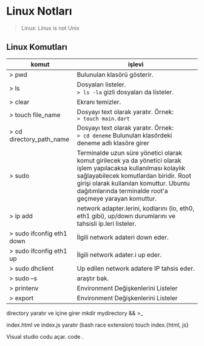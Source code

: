 # Linux Notları

> Linux: Linux is not Unix

## Linux Komutları

| komut                     | işlevi                                                                                                                                                                                                                                                           |
| ------------------------- | ---------------------------------------------------------------------------------------------------------------------------------------------------------------------------------------------------------------------------------------------------------------- |
| > pwd                     | Bulunulan klasörü gösterir.                                                                                                                                                                                                                                      |
| > ls                      | Dosyaları listeler.<br>`> ls -la` gizli dosyaları da listeler.                                                                                                                                                                                                   |
| > clear                   | Ekranı temizler.                                                                                                                                                                                                                                                 |
| > touch file_name         | Dosyayı text olarak yaratır. Örnek:<br>`> touch main.dart`                                                                                                                                                                                                       |
| > cd directory_path_name  | Dosyayı text olarak yaratır. Örnek:<br/>`> cd deneme` Bulunulan klasördeki deneme adlı klasöre girer                                                                                                                                                             |
| > sudo                    | Terminalde uzun süre yönetici olarak komut girilecek ya da yönetici olarak işlem yapılacaksa kullanılması kolaylık sağlayabilecek komutlardan biridir. Root girişi olarak kullanılan komuttur. Ubuntu dağıtımlarında terminalde root'a geçmeye yarayan komuttur. |
| > ip add                  | network adapter.lerini, kodlarını (lo, eth0, eth1 gibi), up/down durumlarını ve tahsisli ip.leri listeler.                                                                                                                                                       |
| > sudo ifconfig eth1 down | İlgili network adateri down eder.                                                                                                                                                                                                                                |
| > sudo ifconfig eth1 up   | İlgili network adater.i up eder.                                                                                                                                                                                                                                 |
| > sudo dhclient           | Up edilen network adatere IP tahsis eder.                                                                                                                                                                                                                        |
| > sudo –s                 | araştır bak.                                                                                                                                                                                                                                                     |
| > printenv                | Environment Değişkenlerini Listeler                                                                                                                                                                                                                              |
| > export                  | Environment Değişkenlerini Listeler                                                                                                                                                                                                                              |

directory yaratır ve içine girer
mkdir mydirectory && >\_

index.html ve index.js yaratır (bash race extension)
touch index.{html, js}

Visual studio codu açar.
code .
